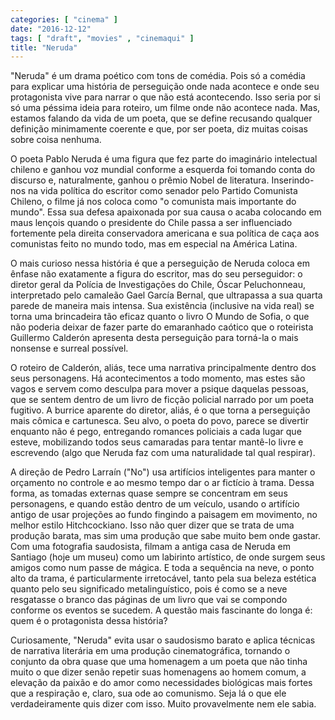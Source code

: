 ```yaml
---
categories: [ "cinema" ]
date: "2016-12-12"
tags: [ "draft", "movies" , "cinemaqui" ]
title: "Neruda"
---
```

"Neruda" é um drama poético com tons de comédia. Pois só a comédia
para explicar uma história de perseguição onde nada acontece e onde
seu protagonista vive para narrar o que não está acontecendo. Isso
seria por si só uma péssima ideia para roteiro, um filme onde não
acontece nada. Mas, estamos falando da vida de um poeta, que se define
recusando qualquer definição minimamente coerente e que, por ser poeta,
diz muitas coisas sobre coisa nenhuma.

O poeta Pablo Neruda é uma figura que fez parte do imaginário
intelectual chileno e ganhou voz mundial conforme a esquerda foi
tomando conta do discurso e, naturalmente, ganhou o prêmio Nobel de
literatura. Inserindo-nos na vida política do escritor como senador
pelo Partido Comunista Chileno, o filme já nos coloca como "o comunista
mais importante do mundo". Essa sua defesa apaixonada por sua causa o
acaba colocando em maus lençois quando o presidente do Chile passa a
ser influenciado fortemente pela direita conservadora americana e sua
política de caça aos comunistas feito no mundo todo, mas em especial
na América Latina.

O mais curioso nessa história é que a perseguição de Neruda
coloca em ênfase não exatamente a figura do escritor, mas do seu
perseguidor: o diretor geral da Polícia de Investigações do Chile,
Óscar Peluchonneau, interpretado pelo camaleão Gael García Bernal, que
ultrapassa a sua quarta parede de maneira mais intensa. Sua existência
(inclusive na vida real) se torna uma brincadeira tão eficaz quanto
o livro O Mundo de Sofia, o que não poderia deixar de fazer parte do
emaranhado caótico que o roteirista Guillermo Calderón apresenta desta
perseguição para torná-la o mais nonsense e surreal possível.

O roteiro de Calderón, aliás, tece uma narrativa principalmente dentro
dos seus personagens. Há acontecimentos a todo momento, mas estes são
vagos e servem como desculpa para mover a psique daquelas pessoas,
que se sentem dentro de um livro de ficção policial narrado por um
poeta fugitivo. A burrice aparente do diretor, aliás, é o que torna
a perseguição mais cômica e cartunesca. Seu alvo, o poeta do povo,
parece se divertir enquanto não é pego, entregando romances policiais
a cada lugar que esteve, mobilizando todos seus camaradas para tentar
mantê-lo livre e escrevendo (algo que Neruda faz com uma naturalidade
tal qual respirar).

A direção de Pedro Larraín ("No") usa artifícios inteligentes para
manter o orçamento no controle e ao mesmo tempo dar o ar fictício à
trama. Dessa forma, as tomadas externas quase sempre se concentram em seus
personagens, e quando estão dentro de um veículo, usando o artifício
antigo de usar projeções ao fundo fingindo a paisagem em movimento,
no melhor estilo Hitchcockiano. Isso não quer dizer que se trata de
uma produção barata, mas sim uma produção que sabe muito bem onde
gastar. Com uma fotografia saudosista, filmam a antiga casa de Neruda em
Santiago (hoje um museu) como um labirinto artístico, de onde surgem
seus amigos como num passe de mágica. E toda a sequência na neve,
o ponto alto da trama, é particularmente irretocável, tanto pela sua
beleza estética quanto pelo seu significado metalinguístico, pois é
como se a neve resgatasse o branco das páginas de um livro que vai se
compondo conforme os eventos se sucedem. A questão mais fascinante do
longa é: quem é o protagonista dessa história?

Curiosamente, "Neruda" evita usar o saudosismo barato e aplica técnicas
de narrativa literária em uma produção cinematográfica, tornando o
conjunto da obra quase que uma homenagem a um poeta que não tinha muito
o que dizer senão repetir suas homenagens ao homem comum, a elevação
da paixão e do amor como necessidades biológicas mais fortes que
a respiração e, claro, sua ode ao comunismo. Seja lá o que ele
verdadeiramente quis dizer com isso. Muito provavelmente nem ele sabia.
